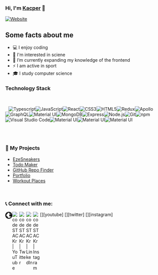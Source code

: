 ### Hi, I'm [Kacper][website] 👋 

[![Website](https://img.shields.io/website?label=WEBSITEcom&style=for-the-badge&url=https%3A%2F%2Fcodestackr.com)](https:/kacper-zabielskivercel.app/)

## Some facts about me

- :computer: I enjoy coding
- :microscope: I'm interested in sciene
- :seedling: I’m currently expanding my knowledge of the frontend 
- :zap: I am active in sport
- :mortar_board: I study computer science


### Technology Stack

<br />

<img style='margin-left: 10px' src="https://github.com/get-icon/geticon/raw/master/icons/typescript-icon.svg" alt="Typescript" width="25px" height="25px"><img src="https://github.com/get-icon/geticon/raw/master/icons/javascript.svg" alt="JavaScript" width="25px" height="25px"><img src="https://github.com/get-icon/geticon/raw/master/icons/react.svg" alt="React" width="25px" height="25px"><img src="https://github.com/get-icon/geticon/raw/master/icons/css-3.svg" alt="CSS3" width="25px" height="25px"><img src="https://github.com/get-icon/geticon/raw/master/icons/html-5.svg" alt="HTML5" width="25px" height="25px"><img src="https://github.com/get-icon/geticon/raw/master/icons/redux.svg" alt="Redux" width="25px" height="25px"><img src="https://github.com/get-icon/geticon/raw/master/icons/apollostack.svg" alt="Apollo" width="25px" height="25px"><img src="https://github.com/get-icon/geticon/raw/master/icons/graphql.svg" alt="GraphQL" width="25px" height="25px"><img src="https://github.com/get-icon/geticon/raw/master/icons/material-ui.svg" alt="Material UI" width="25px" height="25px"><img src="https://github.com/get-icon/geticon/raw/master/icons/mongodb-icon.svg" alt="MongoDB" width="25px" height="25px"><img src="https://github.com/get-icon/geticon/raw/master/icons/express.svg" alt="Express" width="25px" height="25px"><img src="https://github.com/get-icon/geticon/raw/master/icons/nodejs-icon.svg" alt="Node.js" width="25px" height="25px"><img src="https://github.com/get-icon/geticon/raw/master/icons/git-icon.svg" alt="Git" width="25px" height="25px"><img src="https://github.com/get-icon/geticon/raw/master/icons/npm.svg" alt="npm" width="25px" height="25px"><img src="https://github.com/get-icon/geticon/raw/master/icons/visual-studio-code.svg" alt="Visual Studio Code" width="25px" height="25px"><img src="https://github.com/get-icon/geticon/raw/master/icons/material-ui.svg" alt="Material UI" width="25px" height="25px"><img src="https://github.com/get-icon/geticon/raw/master/icons/material-ui.svg" alt="Material UI" width="25px" height="25px"><img src="https://github.com/get-icon/geticon/raw/master/icons/material-ui.svg" alt="Material UI" width="25px" height="25px">


<br />
<br />

### :rocket: My Projects

- [EzeSneakers][website]
- [Todo Maker][website]
- [GitHub Repo Finder][website]
- [Portfolio][website]
- [Workout Places][website]

<br />

### :telephone_receiver: Connect with me:

[<img align="left" alt="codeSTACKr.com" width="22px" src="https://raw.githubusercontent.com/iconic/open-iconic/master/svg/globe.svg" />][website]
[<img align="left" alt="codeSTACKr | YouTube" width="22px" src="https://cdn.jsdelivr.net/npm/simple-icons@v5/icons/[ICON SLUG].svg" />][youtube]
[<img align="left" alt="codeSTACKr | Twitter" width="22px" src="https://cdn.jsdelivr.net/npm/simple-icons@v3/icons/twitter.svg" />][twitter]
[<img align="left" alt="codeSTACKr | LinkedIn" width="22px" src="https://cdn.jsdelivr.net/npm/simple-icons@v3/icons/linkedin.svg" />][linkedin]
[<img align="left" alt="codeSTACKr | Instagram" width="22px" src="https://cdn.jsdelivr.net/npm/simple-icons@v3/icons/instagram.svg" />][instagram]




[website]: https://kacper-zabielski.vercel.app/
[linkedin]: https://linkedin.com/in/codeSTACKr